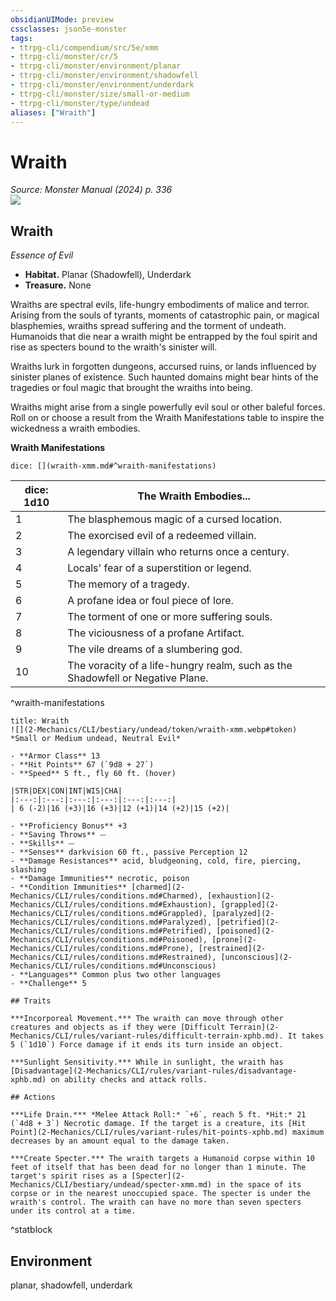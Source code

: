 ```yaml
---
obsidianUIMode: preview
cssclasses: json5e-monster
tags:
- ttrpg-cli/compendium/src/5e/xmm
- ttrpg-cli/monster/cr/5
- ttrpg-cli/monster/environment/planar
- ttrpg-cli/monster/environment/shadowfell
- ttrpg-cli/monster/environment/underdark
- ttrpg-cli/monster/size/small-or-medium
- ttrpg-cli/monster/type/undead
aliases: ["Wraith"]
---
```

# Wraith
*Source: Monster Manual (2024) p. 336*  
![](2-Mechanics/CLI/bestiary/undead/img/wraith.webp#right)

## Wraith

*Essence of Evil*

- **Habitat.** Planar (Shadowfell), Underdark  
- **Treasure.** None  

Wraiths are spectral evils, life-hungry embodiments of malice and terror. Arising from the souls of tyrants, moments of catastrophic pain, or magical blasphemies, wraiths spread suffering and the torment of undeath. Humanoids that die near a wraith might be entrapped by the foul spirit and rise as specters bound to the wraith's sinister will.

Wraiths lurk in forgotten dungeons, accursed ruins, or lands influenced by sinister planes of existence. Such haunted domains might bear hints of the tragedies or foul magic that brought the wraiths into being.

Wraiths might arise from a single powerfully evil soul or other baleful forces. Roll on or choose a result from the Wraith Manifestations table to inspire the wickedness a wraith embodies.

**Wraith Manifestations**

`dice: [](wraith-xmm.md#^wraith-manifestations)`

| dice: 1d10 | The Wraith Embodies... |
|------------|------------------------|
| 1 | The blasphemous magic of a cursed location. |
| 2 | The exorcised evil of a redeemed villain. |
| 3 | A legendary villain who returns once a century. |
| 4 | Locals' fear of a superstition or legend. |
| 5 | The memory of a tragedy. |
| 6 | A profane idea or foul piece of lore. |
| 7 | The torment of one or more suffering souls. |
| 8 | The viciousness of a profane Artifact. |
| 9 | The vile dreams of a slumbering god. |
| 10 | The voracity of a life-hungry realm, such as the Shadowfell or Negative Plane. |
^wraith-manifestations

```ad-statblock
title: Wraith
![](2-Mechanics/CLI/bestiary/undead/token/wraith-xmm.webp#token)
*Small or Medium undead, Neutral Evil*

- **Armor Class** 13 
- **Hit Points** 67 (`9d8 + 27`) 
- **Speed** 5 ft., fly 60 ft. (hover)

|STR|DEX|CON|INT|WIS|CHA|
|:---:|:---:|:---:|:---:|:---:|:---:|
| 6 (-2)|16 (+3)|16 (+3)|12 (+1)|14 (+2)|15 (+2)|

- **Proficiency Bonus** +3
- **Saving Throws** ⏤
- **Skills** ⏤
- **Senses** darkvision 60 ft., passive Perception 12
- **Damage Resistances** acid, bludgeoning, cold, fire, piercing, slashing
- **Damage Immunities** necrotic, poison
- **Condition Immunities** [charmed](2-Mechanics/CLI/rules/conditions.md#Charmed), [exhaustion](2-Mechanics/CLI/rules/conditions.md#Exhaustion), [grappled](2-Mechanics/CLI/rules/conditions.md#Grappled), [paralyzed](2-Mechanics/CLI/rules/conditions.md#Paralyzed), [petrified](2-Mechanics/CLI/rules/conditions.md#Petrified), [poisoned](2-Mechanics/CLI/rules/conditions.md#Poisoned), [prone](2-Mechanics/CLI/rules/conditions.md#Prone), [restrained](2-Mechanics/CLI/rules/conditions.md#Restrained), [unconscious](2-Mechanics/CLI/rules/conditions.md#Unconscious)
- **Languages** Common plus two other languages
- **Challenge** 5

## Traits

***Incorporeal Movement.*** The wraith can move through other creatures and objects as if they were [Difficult Terrain](2-Mechanics/CLI/rules/variant-rules/difficult-terrain-xphb.md). It takes 5 (`1d10`) Force damage if it ends its turn inside an object.

***Sunlight Sensitivity.*** While in sunlight, the wraith has [Disadvantage](2-Mechanics/CLI/rules/variant-rules/disadvantage-xphb.md) on ability checks and attack rolls.

## Actions

***Life Drain.*** *Melee Attack Roll:* `+6`, reach 5 ft. *Hit:* 21 (`4d8 + 3`) Necrotic damage. If the target is a creature, its [Hit Point](2-Mechanics/CLI/rules/variant-rules/hit-points-xphb.md) maximum decreases by an amount equal to the damage taken.

***Create Specter.*** The wraith targets a Humanoid corpse within 10 feet of itself that has been dead for no longer than 1 minute. The target's spirit rises as a [Specter](2-Mechanics/CLI/bestiary/undead/specter-xmm.md) in the space of its corpse or in the nearest unoccupied space. The specter is under the wraith's control. The wraith can have no more than seven specters under its control at a time.
```
^statblock

## Environment

planar, shadowfell, underdark